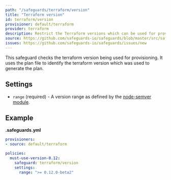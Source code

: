 ```yaml
---
path: "/safeguards/terraform/version"
title: "Terraform version"
id: terraform/version
provisioner: default/terraform
provider: terraform
description: Restrict the Terraform versions which can be used for provisioning
source: https://github.com/safeguards-io/safeguards/blob/master/src/safeguards/terraform/version.js
issues: https://github.com/safeguards-io/safeguards/issues/new
---
```


This safeguard checks the terraform version being used for provisioning. It uses the plan file to
identify the terraform version which was used to generate the plan. 

## Settings

- `range` (required) - A version range as defined by the [node-semver module](https://github.com/npm/node-semver#ranges).


## Example

**.safeguards.yml**

```yaml
provisioners:
- source: default/terraform

policies:
  must-use-version-0.12:
    safeguard: terraform/version
    settings:
      range: ">= 0.12.0-beta2"
```